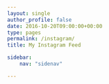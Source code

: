 ```yaml
---
layout: single
author_profile: false
date: 2016-10-20T09:00:00+00:00
type: pages
permalink: /instagram/
title: My Instagram Feed

sidebar:
    nav: "sidenav"

---
```


<article>

<script type="text/javascript" src="/js/plugins/instafeed.min.js"></script>

</article>
